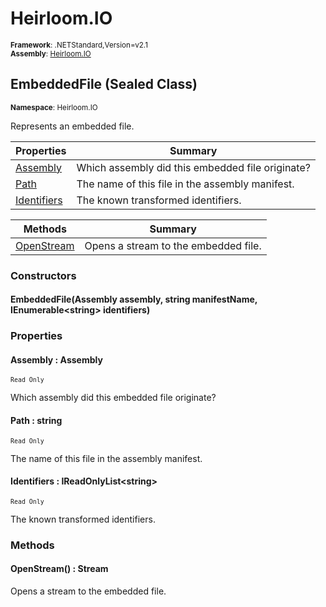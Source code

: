 # Heirloom.IO

<small>**Framework**: .NETStandard,Version=v2.1</small>  
<small>**Assembly**: [Heirloom.IO](../Heirloom.IO/Heirloom.IO.md)</small>  

## EmbeddedFile (Sealed Class)
<small>**Namespace**: Heirloom.IO</sub></small>  

Represents an embedded file.

| Properties | Summary |
|------------|---------|
| [Assembly](#ASSBEC4387E) | Which assembly did this embedded file originate? |
| [Path](#PAT5C11D03D) | The name of this file in the assembly manifest. |
| [Identifiers](#IDE599211FE) | The known transformed identifiers. |

| Methods | Summary |
|---------|---------|
| [OpenStream](#OPEF0FC28BF) | Opens a stream to the embedded file. |

### Constructors

#### EmbeddedFile(Assembly assembly, string manifestName, IEnumerable\<string> identifiers)

### Properties

#### <a name="ASSBEC4387E"></a>Assembly : Assembly

<small>`Read Only`</small>

Which assembly did this embedded file originate?

#### <a name="PAT5C11D03D"></a>Path : string

<small>`Read Only`</small>

The name of this file in the assembly manifest.

#### <a name="IDE599211FE"></a>Identifiers : IReadOnlyList\<string>

<small>`Read Only`</small>

The known transformed identifiers.

### Methods

#### <a name="OPEF0FC28BF"></a>OpenStream() : Stream


Opens a stream to the embedded file.

